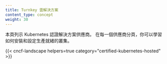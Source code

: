 ```yaml
---
title: Turnkey 雲解決方案
content_type: concept
weight: 30
---
```

<!-- 
---
title: Turnkey Cloud Solutions
content_type: concept
weight: 30
---
-->
<!-- overview -->

<!-- 
This page provides a list of Kubernetes certified solution providers. From each
provider page, you can learn how to install and setup production
ready clusters.
-->
本頁列示 Kubernetes 認證解決方案供應商。
在每一個供應商分頁，你可以學習如何安裝和設定生產就緒的叢集。

<!-- body -->

{{< cncf-landscape helpers=true category="certified-kubernetes-hosted" >}}
